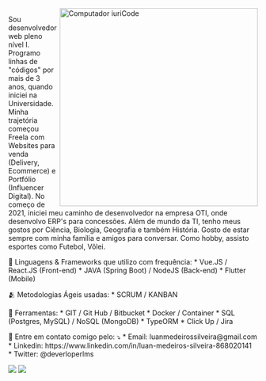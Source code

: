 <img src="https://raw.githubusercontent.com/MicaelliMedeiros/micaellimedeiros/master/image/computer-illustration.png" min-width="400px" max-width="400px" width="400px" align="right" alt="Computador iuriCode">

<p align="left"> 
    Sou desenvolvedor web pleno nível I. Programo linhas de "códigos" por mais de 3 anos, quando iniciei na Universidade. Minha trajetória começou Freela com Websites para venda (Delivery, Ecommerce) e Portfólio (Influencer Digital).  No começo de 2021, iniciei meu caminho de desenvolvedor na empresa OTI, onde desenvolvo ERP's para concessões. Além de mundo da TI, tenho meus gostos por Ciência, Biologia, Geografia e também História. Gosto de estar sempre com minha família e amigos para conversar. Como hobby, assisto esportes como Futebol, Vôlei.
</p>

<p align="left">
  🦄 Linguagens & Frameworks que utilizo com frequência:
  * Vue.JS / React.JS (Front-end)
  * JAVA (Spring Boot) / NodeJS (Back-end)
  * Flutter (Mobile)
</p>

<p>
  🫂 Metodologias Ágeis usadas:
  * SCRUM / KANBAN

<p align="left">
  💼 Ferramentas: 
  * GIT / Git Hub / Bitbucket
  * Docker / Container
  * SQL (Postgres, MySQL) / NoSQL (MongoDB)
  * TypeORM
  * Click Up / Jira
</p>

<p align="left">
  💌 Entre em contato comigo pelo: ⤵️
    * Email: luanmedeirossilveira@gmail.com
    * Linkedin: https://www.linkedin.com/in/luan-medeiros-silveira-868020141
    * Twitter: @deverloperlms
</p>

<p align="left">
  <a href="#" alt="Gmail">
  <img src="https://img.shields.io/badge/-Gmail-FF0000?style=flat-square&labelColor=FF0000&logo=gmail&logoColor=white&link=luanmedeirossilveira@gmail.com" /></a>

  <a href="#" alt="Linkedin">
  <img src="https://img.shields.io/badge/-Linkedin-0e76a8?style=flat-square&logo=Linkedin&logoColor=white&link=https://www.linkedin.com/in/luan-medeiros-silveira-868020141" /></a>
</p>  

